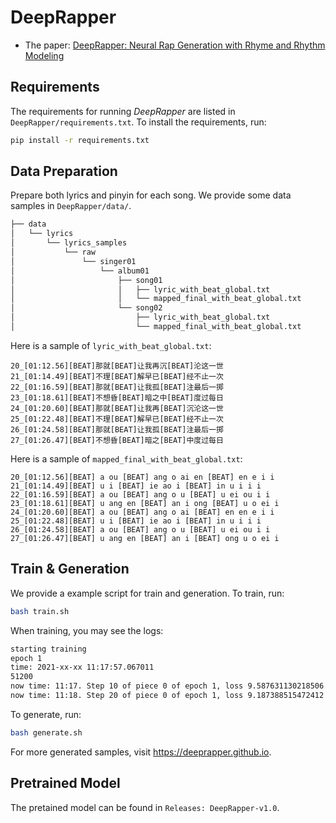 # DeepRapper

* The paper: [DeepRapper: Neural Rap Generation with Rhyme and Rhythm Modeling](https://arxiv.org/abs/2107.01875)

## Requirements
The requirements for running *DeepRapper* are listed in `DeepRapper/requirements.txt`. To install the requirements, run:
```bash
pip install -r requirements.txt 
```
## Data Preparation
Prepare both lyrics and pinyin for each song. We provide some data samples in `DeepRapper/data/`.

```bash
├── data
│   └── lyrics
│       └── lyrics_samples
│           └── raw
│               └── singer01
│                   └── album01
│                       ├── song01
│                       │   ├── lyric_with_beat_global.txt
│                       │   └── mapped_final_with_beat_global.txt
│                       └── song02
│                           ├── lyric_with_beat_global.txt
│                           └── mapped_final_with_beat_global.txt
```

Here is a sample of `lyric_with_beat_global.txt`:
```
20_[01:12.56][BEAT]那就[BEAT]让我再沉[BEAT]沦这一世
21_[01:14.49][BEAT]不理[BEAT]解早已[BEAT]经不止一次
22_[01:16.59][BEAT]那就[BEAT]让我孤[BEAT]注最后一掷
23_[01:18.61][BEAT]不想昏[BEAT]暗之中[BEAT]度过每日
24_[01:20.60][BEAT]那就[BEAT]让我再[BEAT]沉沦这一世
25_[01:22.48][BEAT]不理[BEAT]解早已[BEAT]经不止一次
26_[01:24.58][BEAT]那就[BEAT]让我孤[BEAT]注最后一掷
27_[01:26.47][BEAT]不想昏[BEAT]暗之[BEAT]中度过每日
```
Here is a sample of `mapped_final_with_beat_global.txt`:
```
20_[01:12.56][BEAT] a ou [BEAT] ang o ai en [BEAT] en e i i
21_[01:14.49][BEAT] u i [BEAT] ie ao i [BEAT] in u i i i
22_[01:16.59][BEAT] a ou [BEAT] ang o u [BEAT] u ei ou i i
23_[01:18.61][BEAT] u ang en [BEAT] an i ong [BEAT] u o ei i
24_[01:20.60][BEAT] a ou [BEAT] ang o ai [BEAT] en en e i i
25_[01:22.48][BEAT] u i [BEAT] ie ao i [BEAT] in u i i i
26_[01:24.58][BEAT] a ou [BEAT] ang o u [BEAT] u ei ou i i
27_[01:26.47][BEAT] u ang en [BEAT] an i [BEAT] ong u o ei i
```

## Train & Generation
We provide a example script for train and generation.
To train, run:

```bash
bash train.sh
```
When training, you may see the logs:

```bash
starting training
epoch 1
time: 2021-xx-xx 11:17:57.067011
51200
now time: 11:17. Step 10 of piece 0 of epoch 1, loss 9.587631130218506
now time: 11:18. Step 20 of piece 0 of epoch 1, loss 9.187388515472412
```

To generate, run:

```bash
bash generate.sh
```

For more generated samples, visit https://deeprapper.github.io.

## Pretrained Model
The pretained model can be found in `Releases: DeepRapper-v1.0`.